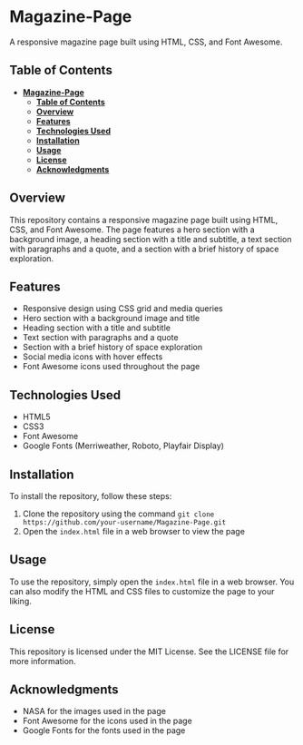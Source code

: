 **Magazine-Page**
=====================

A responsive magazine page built using HTML, CSS, and Font Awesome.

**Table of Contents**
------------

- [**Magazine-Page**](#magazine-page)
  - [**Table of Contents**](#table-of-contents)
  - [**Overview**](#overview)
  - [**Features**](#features)
  - [**Technologies Used**](#technologies-used)
  - [**Installation**](#installation)
  - [**Usage**](#usage)
  - [**License**](#license)
  - [**Acknowledgments**](#acknowledgments)

**Overview**
------------

This repository contains a responsive magazine page built using HTML, CSS, and Font Awesome. The page features a hero section with a background image, a heading section with a title and subtitle, a text section with paragraphs and a quote, and a section with a brief history of space exploration.

**Features**
------------

* Responsive design using CSS grid and media queries
* Hero section with a background image and title
* Heading section with a title and subtitle
* Text section with paragraphs and a quote
* Section with a brief history of space exploration
* Social media icons with hover effects
* Font Awesome icons used throughout the page

**Technologies Used**
---------------------

* HTML5
* CSS3
* Font Awesome
* Google Fonts (Merriweather, Roboto, Playfair Display)

**Installation**
------------

To install the repository, follow these steps:

1. Clone the repository using the command `git clone https://github.com/your-username/Magazine-Page.git`
2. Open the `index.html` file in a web browser to view the page


**Usage**
---------

To use the repository, simply open the `index.html` file in a web browser. You can also modify the HTML and CSS files to customize the page to your liking.

**License**
---------

This repository is licensed under the MIT License. See the LICENSE file for more information.

**Acknowledgments**
----------------

* NASA for the images used in the page
* Font Awesome for the icons used in the page
* Google Fonts for the fonts used in the page
